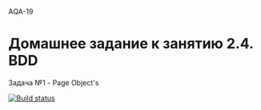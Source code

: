 AQA-19    
# Домашнее задание к занятию 2.4. BDD

Задача №1 - Page Object's  

[![Build status](https://ci.appveyor.com/api/projects/status/oi4ku2kfmlocye9b?svg=true)](https://ci.appveyor.com/project/goso-nct/netology-auto-dz2-4)